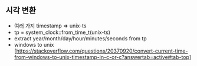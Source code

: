 ## 시각 변환
  - 여러 가지 timestamp => unix-ts
  - tp = system\_clock::from\_time\_t(unix-ts)
  - extract year/month/day/hour/minutes/seconds from tp
  - windows to unix [https://stackoverflow.com/questions/20370920/convert-current-time-from-windows-to-unix-timestamp-in-c-or-c?answertab=active#tab-top]
  
